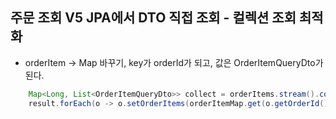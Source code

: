 ## 주문 조회 V5 JPA에서 DTO 직접 조회 - 컬렉션 조회 최적화
- orderItem -> Map 바꾸기, key가 orderId가 되고, 값은 OrderItemQueryDto가 된다.
```java
    Map<Long, List<OrderItemQueryDto>> collect = orderItems.stream().collect(Collectors.groupingBy(orderItemQueryDto -> orderItemQueryDto.getOrderId()));
    result.forEach(o -> o.setOrderItems(orderItemMap.get(o.getOrderId())));
```